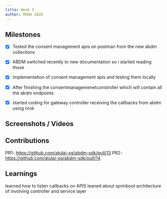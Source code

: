 ```yaml
---
title: Week 5
author: MOHD ZAID 
---
```


## Milestones
- [x] Tested the consent management apis on postman from the new abdm collections
- [x] ABDM switched recently to new documentation so i started reading those 

- [x] Implementation of consent management apis and testing them locally 
- [x] After finishing the consentmanagemenetconstroller which will contain all the abdm endpoints
- [x] started coding for  gateway controller receiving the callbacks from abdm using nrok

## Screenshots / Videos 


## Contributions
PR1- https://github.com/atulai-sg/abdm-sdk/pull/13
PR2- https://github.com/atulai-sg/abdm-sdk/pull/14


## Learnings
learned how to listen callbacks on APIS 
leaned about sprinboot architecture of involving controller and service layer
